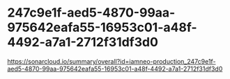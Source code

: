 # 247c9e1f-aed5-4870-99aa-975642eafa55-16953c01-a48f-4492-a7a1-2712f31df3d0
https://sonarcloud.io/summary/overall?id=iamneo-production_247c9e1f-aed5-4870-99aa-975642eafa55-16953c01-a48f-4492-a7a1-2712f31df3d0
